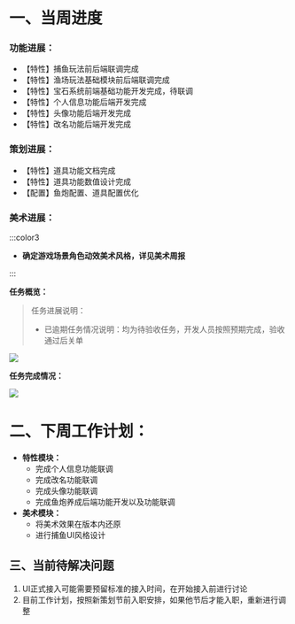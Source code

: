 # 一、当周进度
### 功能进展：
+ 【特性】捕鱼玩法前后端联调完成
+ 【特性】渔场玩法基础模块前后端联调完成
+ 【特性】宝石系统前端基础功能开发完成，待联调
+ 【特性】个人信息功能后端开发完成
+ 【特性】头像功能后端开发完成
+ 【特性】改名功能后端开发完成

### 策划进展：
+ 【特性】道具功能文档完成
+ 【特性】道具功能数值设计完成
+ 【配置】鱼炮配置、道具配置优化

### 美术进展：
:::color3
+ **确定游戏场景角色动效美术风格，详见美术周报**

:::

**任务概览：**

> 任务进展说明：
>
> + 已逾期任务情况说明：均为待验收任务，开发人员按照预期完成，验收通过后关单
>

![](https://cdn.nlark.com/yuque/0/2024/png/12926950/1717754471928-cae6cfe5-4240-46fb-b3ad-ee779f4d1d7e.png)

**任务完成情况：**

![](https://cdn.nlark.com/yuque/0/2024/png/12926950/1717754523788-9f2fa862-f157-4c96-a2f3-141c4d08cb35.png)



# 二、下周工作计划：
+ **特性模块：**
    - 完成个人信息功能联调
    - 完成改名功能联调
    - 完成头像功能联调
    - 完成鱼炮养成后端功能开发以及功能联调
+ **美术模块：**
    - 将美术效果在版本内还原
    - 进行捕鱼UI风格设计

## 三、当前待解决问题
1. UI正式接入可能需要预留标准的接入时间，在开始接入前进行讨论
2. 目前工作计划，按照新策划节前入职安排，如果他节后才能入职，重新进行调整

